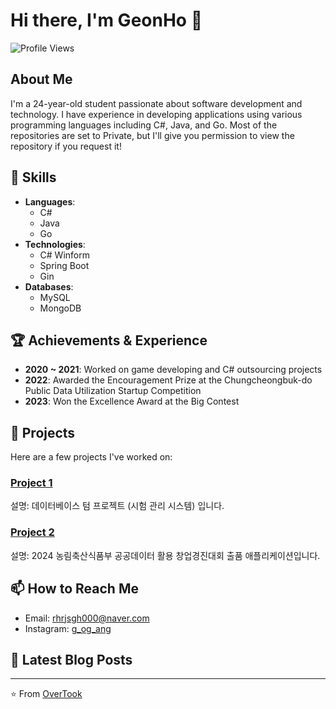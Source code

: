 # Hi there, I'm GeonHo 👋

![Profile Views](https://komarev.com/ghpvc/?username=OverTook&color=brightgreen)

## About Me
I'm a 24-year-old student passionate about software development and technology. I have experience in developing applications using various programming languages including C#, Java, and Go.
Most of the repositories are set to Private, but I'll give you permission to view the repository if you request it!

## 🚀 Skills
- **Languages**: 
  - C#
  - Java
  - Go
- **Technologies**: 
  - C# Winform
  - Spring Boot
  - Gin
- **Databases**: 
  - MySQL
  - MongoDB

## 🏆 Achievements & Experience
- **2020 ~ 2021**: Worked on game developing and C# outsourcing projects
- **2022**: Awarded the Encouragement Prize at the Chungcheongbuk-do Public Data Utilization Startup Competition
- **2023**: Won the Excellence Award at the Big Contest
  
## 📂 Projects
Here are a few projects I've worked on:

### [Project 1](https://github.com/OverTook/Examination)
설명: 데이터베이스 텀 프로젝트 (시험 관리 시스템) 입니다.

### [Project 2](https://github.com/OverTook/LivestockCare_ChatBot)
설명: 2024 농림축산식품부 공공데이터 활용 창업경진대회 출품 애플리케이션입니다.

## 📫 How to Reach Me
- Email: rhrjsgh000@naver.com
- Instagram: [g_og_ang](https:/instagram.com/g_og_ang/)

## 📝 Latest Blog Posts
<!-- BLOG-POST-LIST:START -->
<!-- BLOG-POST-LIST:END -->

---

⭐️ From [OverTook](https://github.com/OverTook)
